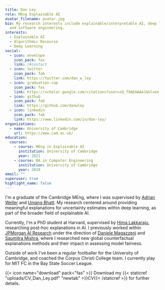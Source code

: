```yaml
---
title: Dan Ley
role: MEng Explainable AI
avatar_filename: avatar.jpg
bio: My research interests include explainable/interpretable AI, deep learning
  and software engineering.
interests:
  - Explainable AI
  - Algorithmic Recourse
  - Deep Learning
social:
  - icon: envelope
    icon_pack: fas
    link: /#contact
  - icon: twitter
    icon_pack: fab
    link: https://twitter.com/dan_w_ley
  - icon: graduation-cap
    icon_pack: fas
    link: https://scholar.google.com/citations?user=zQ_f9AEAAAAJ&hl=en
  - icon: github
    icon_pack: fab
    link: https://github.com/danwley
  - icon: linkedin
    icon_pack: fab
    link: https://www.linkedin.com/in/dan-ley/
organizations:
  - name: University of Cambridge
    url: https://www.cam.ac.uk/
education:
  courses:
    - course: MEng in Explainable AI
      institution: University of Cambridge
      year: 2021
    - course: BA in Computer Engineering
      institution: University of Cambridge
      year: 2020
email: ""
superuser: true
highlight_name: false
---
```

I'm a graduate of the Cambridge MEng, where I was supervised by [Adrian Weller](http://mlg.eng.cam.ac.uk/adrian/) and [Umang Bhatt](https://umangsbhatt.github.io/). My research centered around providing meaningful explanations for uncertainty estimates within deep learning, as part of the broader field of explainable AI.

Currently, I'm a PhD student at Harvard, supervised by [Hima Lakkaraju](https://himalakkaraju.github.io/), researching post-hoc explanations in AI. I previously worked within [JPMorgan AI Research](https://www.jpmorgan.com/technology/artificial-intelligence) under the direction of [Daniele Magazzeni](https://nms.kcl.ac.uk/daniele.magazzeni/) and [Saumitra Mishra](https://scholar.google.co.uk/citations?user=On6E6ogAAAAJ&hl=en), where I researched new global counterfactual explanations methods and their impact in assessing model fairness.

Outside of work I've been a regular footballer for the University of Cambridge, and coached the Corpus Christi College team. I currently play for MIT FC in the Bay State Soccer League.

{{< icon name="download" pack="fas" >}} Download my {{< staticref "uploads/CV_Dan_Ley.pdf" "newtab" >}}CV{{< /staticref >}} for further details.
